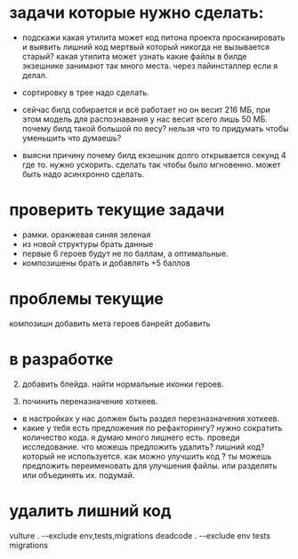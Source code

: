 

# задачи которые нужно сделать:








- подскажи какая утилита может код питона проекта просканировать и выявить лишний код мертвый который никогда не вызывается старый?
какая утилита может узнать какие файлы в билде экзешнике занимают так много места. через пайинсталлер если я делал.


- сортировку в трее надо сделать.

- сейчас билд собирается и всё работает но он весит 216 МБ, при этом модель для распознавания у нас весит всего лишь 50 МБ. почему билд такой большой по весу? нельзя что то придумать чтобы уменьшить что думаешь?


- выясни причину почему билд екзешник долго открывается секунд 4 где то. нужно ускорить. сделать так чтобы было мгновенно. может быть надо асинхронно сделать.




# проверить текущие задачи

- рамки. оранжевая синяя зеленая
- из новой структуры брать данные
- первые 6 героев будут не по баллам, а оптимальные.
- композишены брать и добавлять +5 баллов



# проблемы текущие
композишн добавить
мета героев банрейт добавить



# в разработке
2. добавить блейда. найти нормальные иконки героев.

7. починить переназначение хоткеев.
- в настройках у нас должен быть раздел перезназначения хоткеев.
- какие у тебя есть предложения по рефакторингу? нужно сократить количество кода. я думаю много лишнего есть. проведи исследование. что можешь предложить удалить? лишний код? который не используется. как можно улучшить код ? ты можешь предложить переименовать для улучшения файлы. или разделять или объединять их. подумай. 

# удалить лишний код
vulture . --exclude env,tests,migrations
deadcode . --exclude env tests migrations
